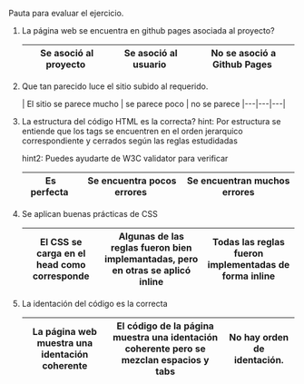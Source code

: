 
Pauta para evaluar el ejercicio.

1. La página web se encuentra en github pages asociada al proyecto?

	| Se asoció al proyecto | Se asoció al usuario | No se asoció a Github Pages|
	|---|---|---|
 
2. Que tan parecido luce el sitio subido al requerido.

	| El sitio se parece mucho | se parece poco | no se parece
|---|---|---|


3. La estructura del código HTML es la correcta?
	hint: Por estructura se entiende que los tags se encuentren en el orden jerarquico correspondiente y cerrados según las reglas estudidadas
	
	hint2: Puedes ayudarte de W3C validator para verificar

	| Es perfecta | Se encuentra pocos errores | Se encuentran muchos errores 
	|---|---|---|

4. Se aplican buenas prácticas de CSS 

	| El CSS se carga en el head como corresponde | Algunas de las reglas fueron bien implemantadas, pero en otras se aplicó inline | Todas las reglas fueron implementadas de forma inline
	|---|---|---|

5. La identación del código es la correcta

	| La página web muestra una identación coherente | El código de la página muestra una identación coherente pero se mezclan espacios y tabs | No hay orden de identación.
	|---|---|---|